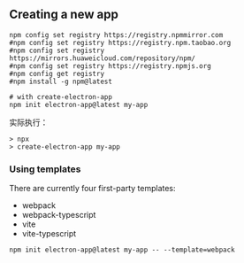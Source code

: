 
## Creating a new app

```shell
npm config set registry https://registry.npmmirror.com
#npm config set registry https://registry.npm.taobao.org
#npm config set registry https://mirrors.huaweicloud.com/repository/npm/
#npm config set registry https://registry.npmjs.org
#npm config get registry
#npm install -g npm@latest

# with create-electron-app
npm init electron-app@latest my-app
```
实际执行：
```shell
> npx
> create-electron-app my-app
```

### Using templates

There are currently four first-party templates:

- webpack
- webpack-typescript
- vite
- vite-typescript

```shell
npm init electron-app@latest my-app -- --template=webpack
```
